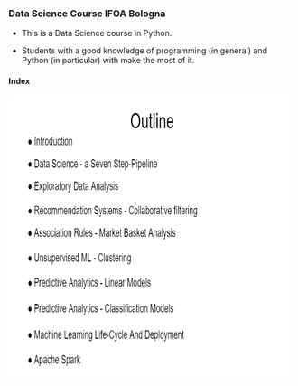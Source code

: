 ### Data Science Course IFOA Bologna 

- This is a Data Science course in Python. 

- Students with a good knowledge of programming (in general) and Python (in particular) with make the most of it.

#### Index 

<img src = "Index.PNG" alt="Course Index" width="500" height="500">

